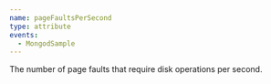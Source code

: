 ```yaml
---
name: pageFaultsPerSecond
type: attribute
events:
  - MongodSample
---
```


The number of page faults that require disk operations per second.